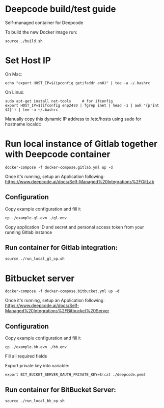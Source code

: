 # Deepcode build/test guide

Self-managed container for Deepcode

To build the new Docker image run:
  ```
  source ./build.sh
  ```

# Set Host IP
On Mac:
  ```
  echo "export HOST_IP=$(ipconfig getifaddr en0)" | tee -a ~/.bashrc
  ```
On Linux:
  ```
  sudo apt-get install net-tools     # for ifconfig
  export HOST_IP=$(ifconfig enp24s0 | fgrep inet | head -1 | awk '{print $2}') | tee -a ~/.bashrc
  ```
Manually copy this dynamic IP address to /etc/hosts using sudo for hostname localdc

# Run local instance of Gitlab together with Deepcode container
  ```
  docker-compose -f docker-compose.gitlab.yml up -d 
  ```

Once it's running, setup an Application following:
https://www.deepcode.ai/docs/Self-Managed%20Integrations%2FGitLab

## Configuration
Copy example configuration and fill it
  ```
  cp ./example.gl.evn ./gl.env
  ```

Copy application ID and secret and personal access token from your running Gitlab instance

## Run container for Gitlab integration:
  ```
  source ./run_local_gl_op.sh
  ```

# Bitbucket server
  ```
  docker-compose -f docker-compose.bitbucket.yml up -d 
  ```

Once it's running, setup an Application following: https://www.deepcode.ai/docs/Self-Managed%20Integrations%2FBitbucket%20Server

## Configuration
Copy example configuration and fill it
  ```
  cp ./example.bb.evn ./bb.env
  ```

Fill all required fields

Export private key into variable:
  ```
  export BIT_BUCKET_SERVER_OAUTH_PRIVATE_KEY=$(cat ./deepcode.pem)
  ```

## Run container for BitBucket Server:
  ```
  source ./run_local_bb_op.sh
  ```
